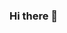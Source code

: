 ### Hi there 👋
<!--
**israa-mosad/israa-mosad** is a ✨ _special_ ✨ repository because its `README.md` (this file) appears on your GitHub profile.

Here are some ideas to get you started:

- 🔭 I’m currently working on devops projects
- 🌱 I’m currently learning devops
- 👯 I’m looking to collaborate on ...
- 🤔 I’m looking for help with learning more about devops
- 💬 Ask me about roadmap
- 📫 How to reach me: https://www.linkedin.com/in/israa-mosaad/
- 😄 Pronouns: Isra
- ⚡ Fun fact: I love anime films
-->
